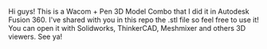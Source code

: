 Hi guys! This is a Wacom + Pen 3D Model Combo that I did it in Autodesk Fusion 360. I've shared with you in this repo the .stl file so feel free to use it! You can open it with Solidworks, ThinkerCAD, Meshmixer and others 3D viewers. See ya!

